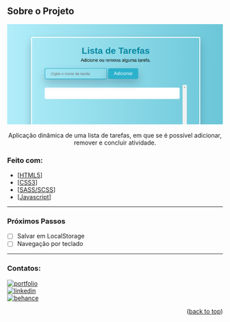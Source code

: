 ## Sobre o Projeto

<div align="center"><img src="./img/todolist.png" alt="" width="550px"/></div>
<p align="center">Aplicação dinâmica de uma lista de tarefas, em que se é possível adicionar, remover e concluir atividade.</p>

### Feito com:

* [[HTML5](https://html.spec.whatwg.org/ "HTML5")]
* [[CSS3](https://www.w3.org/Style/CSS/Overview.en.html "CSS3")]
* [[SASS/SCSS](https://sass-lang.com "SASS/SCSS")]
* [[Javascript](http://es6-features.org/ "Javascript")]
---
### Próximos Passos
- [ ] Salvar em LocalStorage
- [ ] Navegação por teclado
---

### Contatos:
[![portfolio](https://img.shields.io/badge/my_portfolio-000?style=for-the-badge&logo=ko-fi&logoColor=white)](https://rodriguessbarbara.github.io/)</br>
[![linkedin](https://img.shields.io/badge/linkedin-0A66C2?style=for-the-badge&logo=linkedin&logoColor=white)](https://www.linkedin.com/in/rodriguessbarbara/)</br>
[![behance](https://img.shields.io/badge/-behance-blueviolet)](https://www.behance.net/rodriguessbarbara)

<p align="right">(<a href="#top">back to top</a>)</p>
